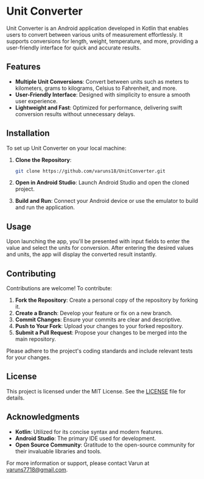 # Unit Converter

Unit Converter is an Android application developed in Kotlin that enables users to convert between various units of measurement effortlessly. It supports conversions for length, weight, temperature, and more, providing a user-friendly interface for quick and accurate results.

## Features

- **Multiple Unit Conversions**: Convert between units such as meters to kilometers, grams to kilograms, Celsius to Fahrenheit, and more.
- **User-Friendly Interface**: Designed with simplicity to ensure a smooth user experience.
- **Lightweight and Fast**: Optimized for performance, delivering swift conversion results without unnecessary delays.

## Installation

To set up Unit Converter on your local machine:

1. **Clone the Repository**:

    ```bash
    git clone https://github.com/varuns18/UnitConverter.git
    ```

2. **Open in Android Studio**: Launch Android Studio and open the cloned project.
3. **Build and Run**: Connect your Android device or use the emulator to build and run the application.

## Usage

Upon launching the app, you'll be presented with input fields to enter the value and select the units for conversion. After entering the desired values and units, the app will display the converted result instantly.

## Contributing

Contributions are welcome! To contribute:

1. **Fork the Repository**: Create a personal copy of the repository by forking it.
2. **Create a Branch**: Develop your feature or fix on a new branch.
3. **Commit Changes**: Ensure your commits are clear and descriptive.
4. **Push to Your Fork**: Upload your changes to your forked repository.
5. **Submit a Pull Request**: Propose your changes to be merged into the main repository.

Please adhere to the project's coding standards and include relevant tests for your changes.

## License

This project is licensed under the MIT License. See the [LICENSE](LICENSE) file for details.

## Acknowledgments

- **Kotlin**: Utilized for its concise syntax and modern features.
- **Android Studio**: The primary IDE used for development.
- **Open Source Community**: Gratitude to the open-source community for their invaluable libraries and tools.

For more information or support, please contact Varun at [varuns7718@gmail.com](varuns7718@gmail.com).
